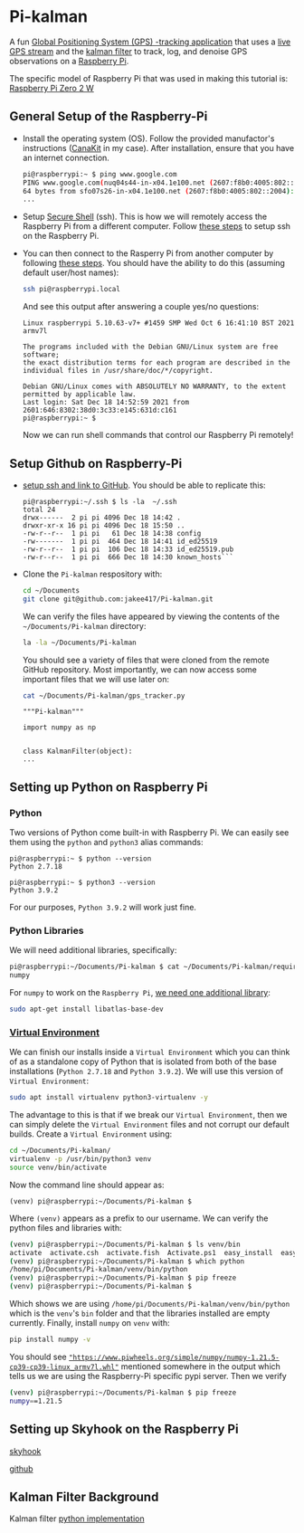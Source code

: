 # Pi-kalman
 A fun [Global Positioning System (GPS) -tracking application](https://en.wikipedia.org/wiki/GPS_tracking_unit) that uses a [live GPS stream](https://www.skyhook.com/devices/raspberry_pi_cartracker_location_tutorial) and the [kalman filter](https://en.wikipedia.org/wiki/Kalman_filter) to track, log, and denoise GPS observations on a [Raspberry Pi](https://en.wikipedia.org/wiki/Raspberry_Pi).


 The specific model of Raspberry Pi that was used in making this tutorial is: [Raspberry Pi Zero 2 W](https://www.raspberrypi.com/products/raspberry-pi-zero-2-w/)

## General Setup of the Raspberry-Pi
- Install the operating system (OS). Follow the provided manufactor's instructions ([CanaKit](https://www.canakit.com/raspberry-pi-zero-2-w.html) in my case). After installation, ensure that you have an internet connection.
    ```bash
    pi@raspberrypi:~ $ ping www.google.com
    PING www.google.com(nuq04s44-in-x04.1e100.net (2607:f8b0:4005:802::2004)) 56 data bytes
    64 bytes from sfo07s26-in-x04.1e100.net (2607:f8b0:4005:802::2004): icmp_seq=1 ttl=117 time=14.6 ms
    ...
    ```
- Setup [Secure Shell](https://en.wikipedia.org/wiki/Secure_Shell) (ssh). This is how we will remotely access the Raspberry Pi from a different computer. Follow [these steps](https://www.raspberrypi.com/documentation/computers/remote-access.html#ssh) to setup ssh on the Raspberry Pi. 

- You can then connect to the Rasperry Pi from another computer by following [these steps](https://en.wikipedia.org/wiki/Raspberry_Pi). You should have the ability to do this (assuming default user/host names):
    ```bash
    ssh pi@raspberrypi.local
    ```
    And see this output after answering a couple yes/no questions:
    ```
    Linux raspberrypi 5.10.63-v7+ #1459 SMP Wed Oct 6 16:41:10 BST 2021 armv7l

    The programs included with the Debian GNU/Linux system are free software;
    the exact distribution terms for each program are described in the
    individual files in /usr/share/doc/*/copyright.

    Debian GNU/Linux comes with ABSOLUTELY NO WARRANTY, to the extent
    permitted by applicable law.
    Last login: Sat Dec 18 14:52:59 2021 from 2601:646:8302:38d0:3c33:e145:631d:c161
    pi@raspberrypi:~ $ 
    ```
    Now we can run shell commands that control our Raspberry Pi remotely!

## Setup Github on Raspberry-Pi
- [setup ssh and link to GitHub](https://docs.github.com/en/authentication/connecting-to-github-with-ssh/about-ssh). You should be able to replicate this:
    ```
    pi@raspberrypi:~/.ssh $ ls -la  ~/.ssh
    total 24
    drwx------  2 pi pi 4096 Dec 18 14:42 .
    drwxr-xr-x 16 pi pi 4096 Dec 18 15:50 ..
    -rw-r--r--  1 pi pi   61 Dec 18 14:38 config
    -rw-------  1 pi pi  464 Dec 18 14:41 id_ed25519
    -rw-r--r--  1 pi pi  106 Dec 18 14:33 id_ed25519.pub
    -rw-r--r--  1 pi pi  666 Dec 18 14:30 known_hosts```
- Clone the `Pi-kalman` respository with:
    ```bash
    cd ~/Documents
    git clone git@github.com:jakee417/Pi-kalman.git
    ```
    We can verify the files have appeared by viewing the contents of the `~/Documents/Pi-kalman` directory:
    ```bash
    la -la ~/Documents/Pi-kalman
    ```
    You should see a variety of files that were cloned from the remote GitHub repository. Most importantly, we can now access some important files that we will use later on:
    ```bash
    cat ~/Documents/Pi-kalman/gps_tracker.py
    ```
    ```
    """Pi-kalman"""

    import numpy as np


    class KalmanFilter(object):
    ...
    ```

## Setting up Python on Raspberry Pi
### Python
Two versions of Python come built-in with Raspberry Pi. We can easily see them using the `python` and `python3` alias commands:
```
pi@raspberrypi:~ $ python --version
Python 2.7.18
```

```
pi@raspberrypi:~ $ python3 --version
Python 3.9.2
```
For our purposes, `Python 3.9.2` will work just fine. 
### Python Libraries
We will need additional libraries, specifically:
```bash
pi@raspberrypi:~/Documents/Pi-kalman $ cat ~/Documents/Pi-kalman/requirements.txt
numpy
```
For `numpy` to work on the `Raspberry Pi`, [we need one additional library](https://stackoverflow.com/questions/53347759/importerror-libcblas-so-3-cannot-open-shared-object-file-no-such-file-or-dire):
```bash
sudo apt-get install libatlas-base-dev
```

### [Virtual Environment](https://docs.python.org/3/tutorial/venv.html)
We can finish our installs inside a `Virtual Environment` which you can think of as a standalone copy of Python that is isolated from both of the base installations (`Python 2.7.18` and `Python 3.9.2`). We will use this version of `Virtual Environment`:
```bash
sudo apt install virtualenv python3-virtualenv -y
```
The advantage to this is that if we break our `Virtual Environment`, then we can simply delete the `Virtual Environment` files and not corrupt our default builds.
Create a `Virtual Environment` using:
```bash
cd ~/Documents/Pi-kalman/
virtualenv -p /usr/bin/python3 venv
source venv/bin/activate
```
Now the command line should appear as:
```
(venv) pi@raspberrypi:~/Documents/Pi-kalman $
```
Where `(venv)` appears as a prefix to our username. We can verify the python files and libraries with:
```bash
(venv) pi@raspberrypi:~/Documents/Pi-kalman $ ls venv/bin
activate  activate.csh  activate.fish  Activate.ps1  easy_install  easy_install-3.9  f2py  f2py3  f2py3.9  pip  pip3  pip3.9  python  python3  python3.9
(venv) pi@raspberrypi:~/Documents/Pi-kalman $ which python
/home/pi/Documents/Pi-kalman/venv/bin/python
(venv) pi@raspberrypi:~/Documents/Pi-kalman $ pip freeze
(venv) pi@raspberrypi:~/Documents/Pi-kalman $ 
```
Which shows we are using `/home/pi/Documents/Pi-kalman/venv/bin/python` which is the `venv`'s `bin` folder and that the libraries installed are empty currently.
Finally, install `numpy` on `venv` with:
```bash
pip install numpy -v
```
You should see [`"https://www.piwheels.org/simple/numpy/numpy-1.21.5-cp39-cp39-linux_armv7l.whl"`](https://www.piwheels.org/) mentioned somewhere in the output which tells us we are using the Raspberry-Pi specific pypi server. Then we verify
```bash
(venv) pi@raspberrypi:~/Documents/Pi-kalman $ pip freeze
numpy==1.21.5
```
## Setting up Skyhook on the Raspberry Pi
[skyhook](https://www.skyhook.com/devices/raspberry_pi_cartracker_location_tutorial)

[github](https://github.com/SkyhookWireless/skyhook-location-native/wiki/Raspberry-Pi-Offline-Tracker?__hstc=213337803.5c7ba8d8a7f1e56792af19d74e1f3e03.1630335901094.1630335901094.1630355890466.2&__hssc=213337803.2.3262525312423263e%2B23.1630355890466&__hsfp=2763330627&hsCtaTracking=fa0eb42e-8d8e-46e3-a96a-24edc6696059%7C3d8ff17d-883d-42c3-8721-83d523138e2c
)

## Kalman Filter Background
Kalman filter [python implementation](https://arxiv.org/pdf/1204.0375.pdf)